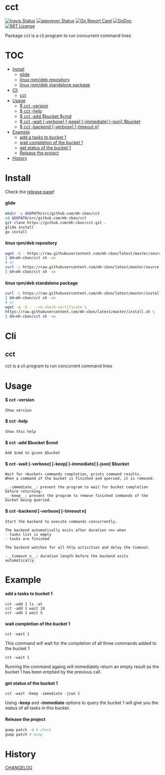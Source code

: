 # cct

[![travis Status](https://travis-ci.org/mh-cbon/cct.svg?branch=master)](https://travis-ci.org/mh-cbon/cct) 
[![appveyor Status](https://ci.appveyor.com/api/projects/status/github/mh-cbon/cct?branch=master&svg=true)](https://ci.appveyor.com/project/mh-cbon/cct) [![Go Report Card](https://goreportcard.com/badge/github.com/mh-cbon/cct)](https://goreportcard.com/report/github.com/mh-cbon/cct) [![GoDoc](https://godoc.org/github.com/mh-cbon/cct?status.svg)](http://godoc.org/github.com/mh-cbon/cct) [![MIT License](http://img.shields.io/badge/License-MIT-yellow.svg)](LICENSE)

Package cct is a cli program to run concurrent command lines


# TOC
- [Install](#install)
  - [glide](#glide)
  - [linux rpm/deb repository](#linux-rpmdeb-repository)
  - [linux rpm/deb standalone package](#linux-rpmdeb-standalone-package)
- [Cli](#cli)
  - [cct](#cct-1)
- [Usage](#usage)
  - [$ cct -version](#-cct--version)
  - [$ cct -help](#-cct--help)
  - [$ cct -add $bucket $cmd](#-cct--add-bucket-cmd)
  - [$ cct -wait [-verbose] [-keep] [-immediate] [-json] $bucket](#-cct--wait-[-verbose]-[-keep]-[-immediate]-[-json]-bucket)
  - [$ cct -backend [-verbose] [-timeout n]](#-cct--backend-[-verbose]-[-timeout-n])
- [Example](#example)
  - [add a tasks to bucket 1](#add-a-tasks-to-bucket-1)
  - [wait completion of the bucket 1](#wait-completion-of-the-bucket-1)
  - [get status of the bucket 1](#get-status-of-the-bucket-1)
  - [Release the project](#release-the-project)
- [History](#history)

# Install

Check the [release page](https://github.com/mh-cbon/cct/releases)!

#### glide
```sh
mkdir -p $GOPATH/src/github.com/mh-cbon/cct
cd $GOPATH/src/github.com/mh-cbon/cct
git clone https://github.com/mh-cbon/cct.git .
glide install
go install
```

#### linux rpm/deb repository
```sh
wget -O - https://raw.githubusercontent.com/mh-cbon/latest/master/source.sh \
| GH=mh-cbon/cct sh -xe
# or
curl -L https://raw.githubusercontent.com/mh-cbon/latest/master/source.sh \
| GH=mh-cbon/cct sh -xe
```

#### linux rpm/deb standalone package
```sh
curl -L https://raw.githubusercontent.com/mh-cbon/latest/master/install.sh \
| GH=mh-cbon/cct sh -xe
# or
wget -q -O - --no-check-certificate \
https://raw.githubusercontent.com/mh-cbon/latest/master/install.sh \
| GH=mh-cbon/cct sh -xe
```

# Cli

## cct
cct is a cli program to run concurrent command lines

# Usage

#### $ cct -version

    Show version

#### $ cct -help

    Show this help

#### $ cct -add $bucket $cmd

    Add $cmd to given $bucket

#### $ cct -wait [-verbose] [-keep] [-immediate] [-json] $bucket

    Wait for <bucket> commands completion, prints command results.
    When a command of the bucket is finished and queried, it is removed.

    __-immediate__: prevent the program to wait for bucket completion before returning.
    __-keep__: prevent the program to remove finished commands of the bucket being queried.

#### $ cct -backend [-verbose] [-timeout n]

    Start the backend to execute commands concurrently.

    The backend automatically exits after duration <n> when
    - tasks list is empty
    - tasks are finished

    The backend watches for all http activities and delay the timeout.

    -__timeout n__: duration length before the backend exits automatically.

# Example

#### add a tasks to bucket 1

    cct -add 1 ls -al
    cct -add 1 wait 10
    cct -add 1 wait 5

#### wait completion of the bucket 1

    cct -wait 1

  This command will wait for the completion of all three commands added to the bucket 1

    cct -wait 1

  Running the command againg will immediately return an empty result
  as the bucket 1 has been emptied by the previous call.

#### get status of the bucket 1

    cct -wait -keep -immediate -json 1

  Using __-keep__ and __-immediate__ options to query the bucket 1
  will give you the status of all tasks in this bucket.

#### Release the project

```sh
gump patch -d # check
gump patch # bump
```

# History

[CHANGELOG](CHANGELOG.md)
